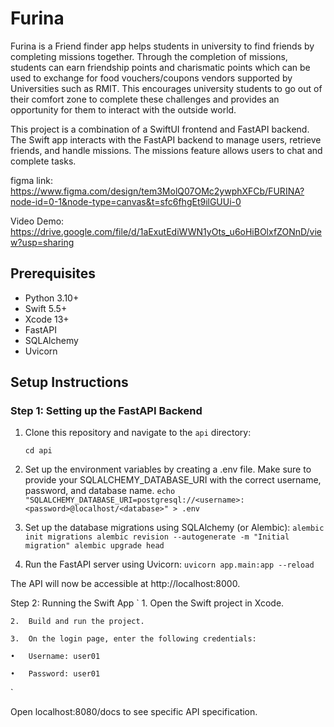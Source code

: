 # Furina

Furina is a Friend finder app helps students in university to find friends by completing missions together. Through the completion of missions, students can earn friendship points and charismatic points which can be used to exchange for food vouchers/coupons vendors supported by Universities such as RMIT. This encourages university students to go out of their comfort zone to complete these challenges and provides an opportunity for them to interact with the outside world. 


This project is a combination of a SwiftUI frontend and FastAPI backend. The Swift app interacts with the FastAPI backend to manage users, retrieve friends, and handle missions. The missions feature allows users to chat and complete tasks.

figma link: https://www.figma.com/design/tem3MolQ07OMc2ywphXFCb/FURINA?node-id=0-1&node-type=canvas&t=sfc6fhgEt9ilGUUi-0


Video Demo: https://drive.google.com/file/d/1aExutEdiWWN1yOts_u6oHiBOlxfZONnD/view?usp=sharing

## Prerequisites

- Python 3.10+
- Swift 5.5+
- Xcode 13+
- FastAPI
- SQLAlchemy
- Uvicorn

## Setup Instructions

### Step 1: Setting up the FastAPI Backend

1. Clone this repository and navigate to the `api` directory:

   `
   cd api
   `
   
3. Set up the environment variables by creating a .env file. Make sure to provide your SQLALCHEMY_DATABASE_URI with the correct username, password, and database name.
   `
   echo "SQLALCHEMY_DATABASE_URI=postgresql://<username>:<password>@localhost/<database>" > .env
   `

4. Set up the database migrations using SQLAlchemy (or Alembic):
   `
   alembic init migrations
   alembic revision --autogenerate -m "Initial migration"
   alembic upgrade head
   `

5. Run the FastAPI server using Uvicorn:
`
uvicorn app.main:app --reload
`

The API will now be accessible at http://localhost:8000.  

Step 2: Running the Swift App
`
	1.	Open the Swift project in Xcode.  
 
	2.	Build and run the project.  
 
	3.	On the login page, enter the following credentials:  
 
	•	Username: user01  
 
	•	Password: user01  
 `


Open localhost:8080/docs to see specific API specification.
 
